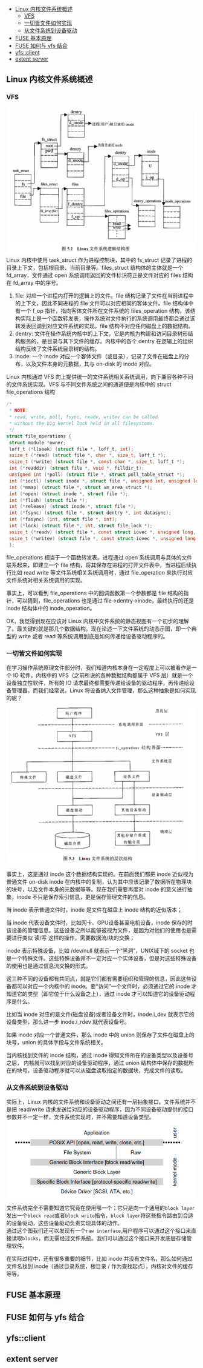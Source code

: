 
<!-- TOC -->

- [Linux 内核文件系统概述](#linux-%e5%86%85%e6%a0%b8%e6%96%87%e4%bb%b6%e7%b3%bb%e7%bb%9f%e6%a6%82%e8%bf%b0)
  - [VFS](#vfs)
  - [一切皆文件如何实现](#%e4%b8%80%e5%88%87%e7%9a%86%e6%96%87%e4%bb%b6%e5%a6%82%e4%bd%95%e5%ae%9e%e7%8e%b0)
  - [从文件系统到设备驱动](#%e4%bb%8e%e6%96%87%e4%bb%b6%e7%b3%bb%e7%bb%9f%e5%88%b0%e8%ae%be%e5%a4%87%e9%a9%b1%e5%8a%a8)
- [FUSE 基本原理](#fuse-%e5%9f%ba%e6%9c%ac%e5%8e%9f%e7%90%86)
- [FUSE 如何与 yfs 结合](#fuse-%e5%a6%82%e4%bd%95%e4%b8%8e-yfs-%e7%bb%93%e5%90%88)
- [yfs::client](#yfsclient)
- [extent server](#extent-server)

<!-- /TOC -->

## Linux 内核文件系统概述

### VFS
![](./pic/2020-02-13-19-54-45.png)
Linux 内核中使用 task_struct 作为进程控制块，其中的 fs_struct 记录了进程的目录上下文，包括根目录、当前目录等。files_struct 结构体的主体就是一个 fd_array，文件通过 open 系统调用返回的文件标识符正是文件对应的 files 结构在 fd_array 中的序号。
1. file: 对应一个进程内打开的逻辑上的文件。file 结构记录了文件在当前进程中的上下文，因此不同进程的 file 文件可以对应相同的客体文件。file 结构体中有一个 f_op 指针，指向客体文件所在文件系统的 files_operation 结构，该结构实际上是一个函数转发表，操作系统对文件执行的系统调用最终都会通过该转发表回调到对应文件系统的实现。file 结构不对应任何磁盘上的数据结构。
2. dentry: 文件在操作系统内核中的上下文，它是内核为构建和访问目录树形结构服务的，是目录与其下文件的缓存。内核中的各个 dentry 在逻辑上的组织结构反映了文件系统目录树的结构。
3. inode: 一个 inode 对应一个客体文件（或目录），记录了文件在磁盘上的分布，以及文件本身的元数据，其与 on-disk 的 inode 对应。

Linux 内核通过 VFS 向上提供统一的文件系统相关系统调用，向下兼容各种不同的文件系统实现。VFS 与不同文件系统之间的通道便是内核中的 struct file_operations 结构
```c
/*
 * NOTE:
 * read, write, poll, fsync, readv, writev can be called
 * without the big kernel lock held in all filesystems.
 */
struct file_operations {
 struct module *owner;
 loff_t (*llseek) (struct file *, loff_t, int);
 ssize_t (*read) (struct file *, char *, size_t, loff_t *);
 ssize_t (*write) (struct file *, const char *, size_t, loff_t *);
 int (*readdir) (struct file *, void *, filldir_t);
 unsigned int (*poll) (struct file *, struct poll_table_struct *);
 int (*ioctl) (struct inode *, struct file *, unsigned int, unsigned long);
 int (*mmap) (struct file *, struct vm_area_struct *);
 int (*open) (struct inode *, struct file *);
 int (*flush) (struct file *);
 int (*release) (struct inode *, struct file *);
 int (*fsync) (struct file *, struct dentry *, int datasync);
 int (*fasync) (int, struct file *, int);
 int (*lock) (struct file *, int, struct file_lock *);
 ssize_t (*readv) (struct file *, const struct iovec *, unsigned long, loff_t *);
 ssize_t (*writev) (struct file *, const struct iovec *, unsigned long, loff_t *);
 };
```
file_operations 相当于一个函数转发表。进程通过 open 系统调用与具体的文件联系起来，即建立一个 file 结构，将其保存在进程的打开文件表中，当进程后续执行比如 read write 等文件系统相关系统调用时，通过 file_operation 来执行对应文件系统对相关系统调用的实现。

事实上，可以看到 file_operations 中的回调函数第一个参数都是 file 结构的指针，可以猜到，file_operations 也是通过 file->dentry->inode，最终执行的还是 inode 结构体中的 inode_operation。

OK，我觉得到现在应该对 Linux 内核中文件系统的静态视图有一个初步的理解了。最关键的就是那几个数据结构。现在论述一下文件系统的动态示图，即一个典型的 write 或者 read 等系统调用到底是如何传递给设备驱动程序的。

### 一切皆文件如何实现

在学习操作系统原理文件部分时，我们知道内核本身在一定程度上可以被看作是一个 IO 软件。内核中的 VFS（之前所说的各种数据结构都属于 VFS 层）就是一个设备独立性软件，所有的 IO 请求最终都需要传递给设备的驱动程序，再传递给设备管理器。而我们经常说，Linux 将设备纳入文件管理，那么这种抽象是如何实现的呢？

![](./pic/2020-02-13-21-12-47.png)

事实上，这是通过 inode 这个数据结构实现的。在前面我们都把 inode 近似视为普通文件 on-disk inode 在内核中的复制，认为其中应该记录了数据所在物理块的块号，以及文件本身的元数据等等。现在我们需要再度对 inode 的意义进行抽象，inode 不只是保存索引信息，更是保存管理文件的信息。

当 inode 表示普通文件时，inode 是文件在磁盘上 inode 结构的近似版本；

当 inode 代表设备文件时，比如网卡、GPU设备甚至电机设备，inode 保存的时该设备的管理信息。这些设备之所以能够被视为文件，是因为对他们的使用也是需要进行类似 读/写 这样的操作，需要数据流/块的交换；

inode 表示特殊设备，比如 /dev/null 就表示一个“黑洞”，UNIX域下的 socket 也是一个特殊文件。这些特殊设备并不一定对应一个实体设备，但是对这些特殊设备的使用也是通过信息流交换的形式。

这三种不同的设备都有共同点，就是它们都有需要组织和管理的信息，因此这些设备都可以对应一个内核中的 inode。要“访问”一个文件时，必须通过它的 inode 才知道它的类型（即它位于什么设备之上），通过 inode 才可以知道它的设备驱动程序是什么。

比如当 inode 对应的是文件(磁盘设备)或者设备文件时，inode.i_dev 就表示它的设备类型，那么进一步 inode.i_rdev 就代表设备号。

如果 inode 对应一个普通文件，那么 inode 中的 union 则保存了文件在磁盘上的块号，union 的具体字段与文件系统相关。

当内核找到文件的 inode 结构，通过 inode 得知文件所在的设备类型以及设备号之后，
内核就可以找到对应的设备驱动程序，通过 union 结构体中保存的数据所在的块号，设备驱动程序就可以从磁盘读取指定的数据块，完成文件的读取。

### 从文件系统到设备驱动
实际上，Linux 内核的文件系统和设备驱动之间还有一层抽象接口。文件系统并不是把 read/write 请求发送给对应的设备驱动程序，因为不同设备驱动提供的接口参数并不一定一样，文件系统实现时，并不需要知道设备类型。
![](file&#32;system&#32;stack.png)

文件系统完全不需要知道它究竟在使用哪一个；它只是向一个通用的`block layer`发出一个`block read`或者`block write`指令，`block layer`将这些指令路由到合适的设备驱动，这些设备驱动负责实现具体的动作。   
通过这个图我们还可以发现有一个`raw interface`,用户程序可以通过这个接口来直接读取`blocks`，而无需经过文件系统。我们可以通过这个接口来开发底层存储管理软件。

在实际过程中，还有很多重要的细节，比如 inode 并没有文件名，那么如何通过文件名找到 inode（通过目录系统，根目录 / 作为查找起点），内核对文件的缓存等等。

## FUSE 基本原理

## FUSE 如何与 yfs 结合

## yfs::client

## extent server


